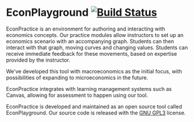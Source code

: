 # EconPlayground [![Build Status](https://travis-ci.org/ccnmtl/econplayground.svg?branch=master)](https://travis-ci.org/ccnmtl/econplayground)

EconPractice is an environment for authoring and interacting with economics concepts. Our practice modules allow instructors to set up an economics scenario with an accompanying graph. Students can then interact with that graph, moving curves and changing values. Students can receive immediate feedback for these movements, based on expertise provided by the instructor.

We've developed this tool with macroeconomics as the initial focus, with possibilities of expanding to microeconomics in the future.

EconPractice integrates with learning management systems such as Canvas, allowing for assessment to happen using our tool.

EconPractice is developed and maintained as an open source tool called EconPlayground. Our source code is released with the [GNU GPL3](https://www.gnu.org/licenses/gpl-3.0.txt) license. 
